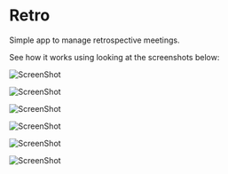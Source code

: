 # Retro

Simple app to manage retrospective meetings.

See how it works using looking at the screenshots below:

![ScreenShot](https://raw.github.com/zekitow/retro/master/ss/Fosformol_1.png)

![ScreenShot](https://raw.github.com/zekitow/retro/master/ss/Fosformol_2.png)

![ScreenShot](https://raw.github.com/zekitow/retro/master/ss/Fosformol_3.png)

![ScreenShot](https://raw.github.com/zekitow/retro/master/ss/Fosformol_4.png)

![ScreenShot](https://raw.github.com/zekitow/retro/master/ss/Fosformol_5.png)

![ScreenShot](https://raw.github.com/zekitow/retro/master/ss/Fosformol_6.png)


